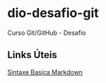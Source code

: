 # dio-desafio-git
Curso Git/GitHub - Desafio

## Links Úteis
[Sintaxe Basica Markdown](https://www.markdownguide.org/basic-syntax/)
